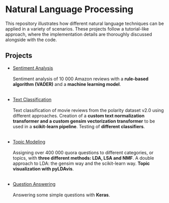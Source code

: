 # Natural Language Processing

This repository illustrates how different natural language techniques can be applied in a variety of scenarios. These projects follow a tutorial-like approach, where the implementation details are thoroughly discussed alongside with the code.

## Projects

* [Sentiment Analysis](./blob/master/Sentiment\Analysis.ipynb)
<br><br>
Sentiment analysis of 10 000 Amazon reviews with a **rule-based algorithm (VADER)** and a **machine learning model**.
<br><br>

* [Text Classification](./blob/master/Text\Classification.ipynb)
<br><br>
Text classification of movie reviews from the polarity dataset v2.0 using different approaches. Creation of a **custom text normalization transformer and a custom gensim vectorization transformer** to be used in a **scikit-learn pipeline**. Testing of **different classifiers**.
<br><br>

* [Topic Modeling](https://nbviewer.ipython.org/github/j-n-t/natural_language_processing/blob/02e845395f8654ac642ec418674a5bb1b2543326/Topic%20Modeling.ipynb)
<br><br>
 Assigning over 400 000 quora questions to different categories, or topics, with **three different methods: LDA, LSA and NMF**. A double approach to LDA: the gensim way and the scikit-learn way. **Topic visualization with pyLDAvis**.
<br><br>

* [Question Answering](./blob/master/Question\Answering.ipynb)
<br><br>
Answering some simple questions with **Keras**.